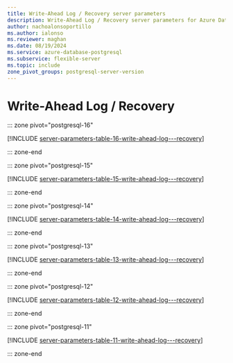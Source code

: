 ```yaml
---
title: Write-Ahead Log / Recovery server parameters
description: Write-Ahead Log / Recovery server parameters for Azure Database for PostgreSQL - Flexible Server.
author: nachoalonsoportillo
ms.author: ialonso
ms.reviewer: maghan
ms.date: 08/19/2024
ms.service: azure-database-postgresql
ms.subservice: flexible-server
ms.topic: include
zone_pivot_groups: postgresql-server-version
---
```

# Write-Ahead Log / Recovery


::: zone pivot="postgresql-16"

[!INCLUDE [server-parameters-table-16-write-ahead-log---recovery](./includes/server-parameters-table-16-write-ahead-log---recovery.md)]

::: zone-end


::: zone pivot="postgresql-15"

[!INCLUDE [server-parameters-table-15-write-ahead-log---recovery](./includes/server-parameters-table-15-write-ahead-log---recovery.md)]

::: zone-end


::: zone pivot="postgresql-14"

[!INCLUDE [server-parameters-table-14-write-ahead-log---recovery](./includes/server-parameters-table-14-write-ahead-log---recovery.md)]

::: zone-end


::: zone pivot="postgresql-13"

[!INCLUDE [server-parameters-table-13-write-ahead-log---recovery](./includes/server-parameters-table-13-write-ahead-log---recovery.md)]

::: zone-end


::: zone pivot="postgresql-12"

[!INCLUDE [server-parameters-table-12-write-ahead-log---recovery](./includes/server-parameters-table-12-write-ahead-log---recovery.md)]

::: zone-end


::: zone pivot="postgresql-11"

[!INCLUDE [server-parameters-table-11-write-ahead-log---recovery](./includes/server-parameters-table-11-write-ahead-log---recovery.md)]

::: zone-end


